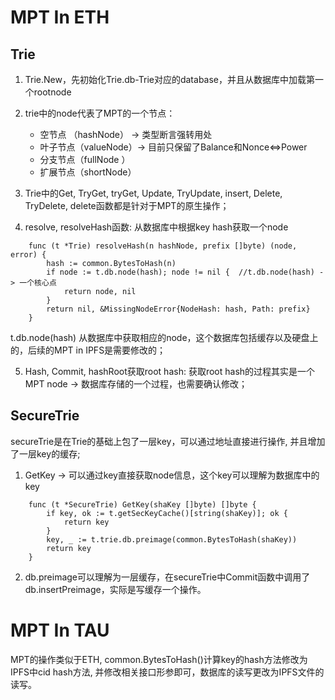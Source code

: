 # MPT In ETH

## Trie
1. Trie.New，先初始化Trie.db-Trie对应的database，并且从数据库中加载第一个rootnode

2. trie中的node代表了MPT的一个节点： 
	- 空节点  （hashNode） -> 类型断言强转用处
	- 叶子节点（valueNode）-> 目前只保留了Balance和Nonce<=>Power
	- 分支节点（fullNode ）
	- 扩展节点（shortNode）

3. Trie中的Get, TryGet, tryGet, Update, TryUpdate, insert, Delete, TryDelete, delete函数都是针对于MPT的原生操作；
		
4. resolve, resolveHash函数: 从数据库中根据key hash获取一个node
```
	func (t *Trie) resolveHash(n hashNode, prefix []byte) (node, error) {
		hash := common.BytesToHash(n)
		if node := t.db.node(hash); node != nil {  //t.db.node(hash) -> 一个核心点
			return node, nil 
		}   
		return nil, &MissingNodeError{NodeHash: hash, Path: prefix}
	}
```
 t.db.node(hash) 从数据库中获取相应的node，这个数据库包括缓存以及硬盘上的，后续的MPT in IPFS是需要修改的；
 
5. Hash, Commit, hashRoot获取root hash: 获取root hash的过程其实是一个MPT node -> 数据库存储的一个过程，也需要确认修改；

## SecureTrie

secureTrie是在Trie的基础上包了一层key，可以通过地址直接进行操作, 并且增加了一层key的缓存;


1. GetKey -> 可以通过key直接获取node信息，这个key可以理解为数据库中的key
``` 
	func (t *SecureTrie) GetKey(shaKey []byte) []byte {
   		if key, ok := t.getSecKeyCache()[string(shaKey)]; ok {
       		return key 
   		}   
   		key, _ := t.trie.db.preimage(common.BytesToHash(shaKey))
   	 	return key 
	}
```
2. db.preimage可以理解为一层缓存，在secureTrie中Commit函数中调用了db.insertPreimage，实际是写缓存一个操作。


# MPT In TAU

MPT的操作类似于ETH, common.BytesToHash()计算key的hash方法修改为IPFS中cid hash方法, 并修改相关接口形参即可，数据库的读写更改为IPFS文件的读写。
